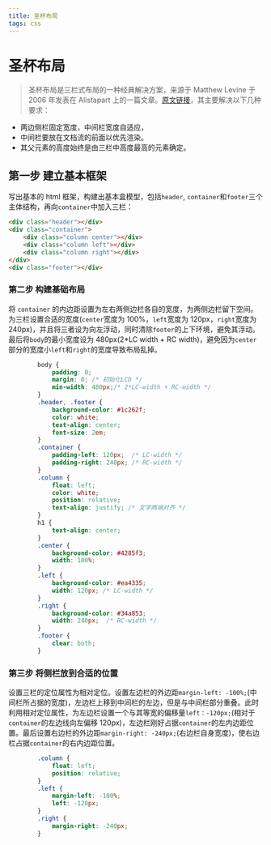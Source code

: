 ```yaml
---
title: 圣杯布局
tags: css
---
```

# 圣杯布局

> 圣杯布局是三栏式布局的一种经典解决方案，来源于 Matthew Levine 于 2006 年发表在 Alistapart 上的一篇文章。[原文链接](https://alistapart.com/article/holygrail)，其主要解决以下几种要求：

* 两边侧栏固定宽度，中间栏宽度自适应，
* 中间栏要放在文档流的前面以优先渲染。
* 其父元素的高度始终是由三栏中高度最高的元素确定。

## 第一步 建立基本框架

写出基本的 html 框架，构建出基本盒模型，包括`header`, `container`和`footer`三个主体结构，再向`container`中加入三栏：

```html
<div class="header"></div>
<div class="container">
    <div class="column center"></div>
    <div class="column left"></div>
    <div class="column right"></div>
</div>
<div class="footer"></div>
```

### 第二步 构建基础布局

将 `container` 的内边距设置为左右两侧边栏各自的宽度，为两侧边栏留下空间。为三栏设置合适的宽度(`center`宽度为 100%，`left`宽度为 120px，`right`宽度为240px)，并且将三者设为向左浮动，同时清除`footer`的上下环境，避免其浮动。最后将`body`的最小宽度设为 480px(2*LC width + RC width)，避免因为`center`部分的宽度小`left`和`right`的宽度导致布局乱掉。

```css
        body {
            padding: 0;
            margin: 0; /* 初始化LCD */
            min-width: 480px;/* 2*LC-width + RC-width */
        }
        .header, .footer {
            background-color: #1c262f;
            color: white;
            text-align: center;
            font-size: 2em;
        }
        .container {
            padding-left: 120px;  /* LC-width */
            padding-right: 240px; /* RC-width */
        }
        .column {
            float: left;
            color: white;
            position: relative;
            text-align: justify; /* 文字两端对齐 */
        }
        h1 {
            text-align: center;
        }
        .center {
            background-color: #4285f3;
            width: 100%;
        }
        .left {
            background-color: #ea4335;
            width: 120px; /* LC-width */
        }
        .right {
            background-color: #34a853;
            width: 240px;  /* RC-width */
        }
        .footer {
            clear: both;
        }
```

### 第三步 将侧栏放到合适的位置

设置三栏的定位属性为相对定位。设置左边栏的外边距`margin-left: -100%;`(中间栏所占据的宽度)，左边栏上移到中间栏的左边，但是与中间栏部分重叠。此时利用相对定位属性，为左边栏设置一个与其等宽的偏移量`left：-120px;`(相对于`container`的左边线向左偏移 120px)，左边栏刚好占据`container`的左内边距位置。最后设置右边栏的外边距`margin-right: -240px;`(右边栏自身宽度)，使右边栏占据`container`的右内边距位置。

```css
        .column {
            float: left;
            position: relative;
        }
        .left {
            margin-left: -100%;
            left: -120px;
        }
        .right {
            margin-right: -240px;
        }
```